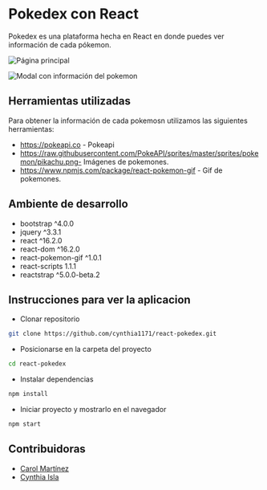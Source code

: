 # Pokedex con React

Pokedex es una plataforma hecha en React en donde puedes ver información de cada pókemon. 

![Página principal](https://drive.google.com/file/d/1MAN7G3uuc2yBj6PemGV65tNylPoeBVTa/view?usp=sharing)

![Modal con información del pokemon](https://drive.google.com/file/d/1524pw4vRVn-WBI_WJRIxKzOmsg5ME0HW/view?usp=sharing)

## Herramientas utilizadas

Para obtener la información de cada pokemosn utilizamos las siguientes herramientas:

* https://pokeapi.co - Pokeapi
* https://raw.githubusercontent.com/PokeAPI/sprites/master/sprites/pokemon/pikachu.png- Imágenes de pokemones.
* https://www.npmjs.com/package/react-pokemon-gif - Gif de pokemones.

## Ambiente de desarrollo

- bootstrap ^4.0.0
- jquery ^3.3.1
- react ^16.2.0
- react-dom ^16.2.0
- react-pokemon-gif ^1.0.1
- react-scripts 1.1.1
- reactstrap ^5.0.0-beta.2

## Instrucciones para ver la aplicacion

- Clonar repositorio

```sh
git clone https://github.com/cynthia1171/react-pokedex.git
```

- Posicionarse en la carpeta del proyecto

```sh
cd react-pokedex
```

- Instalar dependencias

```sh
npm install
```

- Iniciar proyecto y mostrarlo en el navegador

```sh
npm start
```

## Contribuidoras

- [Carol Martínez](https://github.com/cynthia1171)
- [Cynthia Isla](https://github.com/cynthia1171)

